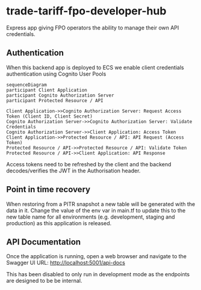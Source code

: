 # trade-tariff-fpo-developer-hub

Express app giving FPO operators the ability to manage their own API credentials.

## Authentication

When this backend app is deployed to ECS we enable client credentials authentication using Cognito User Pools

```mermaid
sequenceDiagram
participant Client Application
participant Cognito Authorization Server
participant Protected Resource / API

Client Application->>Cognito Authorization Server: Request Access Token (Client ID, Client Secret)
Cognito Authorization Server->>Cognito Authorization Server: Validate Credentials
Cognito Authorization Server->>Client Application: Access Token
Client Application->>Protected Resource / API: API Request (Access Token)
Protected Resource / API->>Protected Resource / API: Validate Token
Protected Resource / API->>Client Application: API Response
```

Access tokens need to be refreshed by the client and the backend decodes/verifies the JWT in the Authorisation header.

## Point in time recovery

When restoring from a PITR snapshot a new table will be generated with the data in it. Change the value of the env var in
main.tf to update this to the new table name for all environments (e.g. development, staging and production) as this application is released.

## API Documentation

Once the application is running, open a web browser and navigate to the Swagger UI URL: <http://localhost:5001/api-docs>

This has been disabled to only run in development mode as the endpoints are designed to be be internal.
